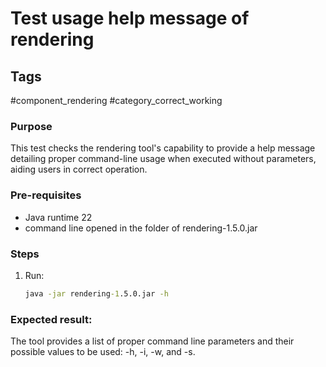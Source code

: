 # Test usage help message of rendering

## Tags
#component_rendering #category_correct_working 

### Purpose
This test checks the rendering tool's capability to provide a help message detailing proper command-line usage when executed without parameters, aiding users in correct operation.

### Pre-requisites
* Java runtime 22
* command line opened in the folder of rendering-1.5.0.jar					

### Steps
1. Run:
	```cmd
	java -jar rendering-1.5.0.jar -h
	```

### Expected result:
The tool provides a list of proper command line parameters and their possible values to be used: -h, -i, -w, and -s.


